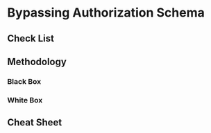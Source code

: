# Bypassing Authorization Schema

## Check List

## Methodology

### Black Box

### White Box

## Cheat Sheet
